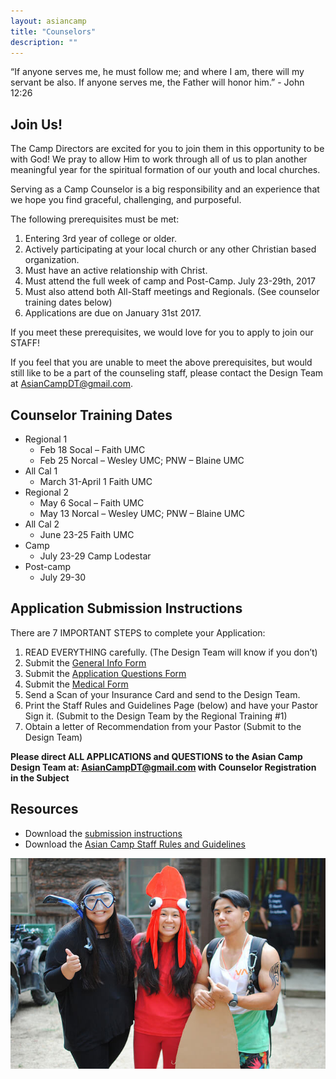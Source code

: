 ```yaml
---
layout: asiancamp
title: "Counselors"
description: ""
---
```


<div class="well">
“If anyone serves me, he must follow me; and where I am, there will my servant be also. If anyone serves me, the Father will honor him.” - John 12:26
</div>

## Join Us!

The Camp Directors are excited for you to join them in this opportunity to be with God! We pray to allow Him to work through all of us to plan another meaningful year for the spiritual formation of our youth and local churches.

Serving as a Camp Counselor is a big responsibility and an experience that we hope you find graceful, challenging, and purposeful.

The following prerequisites must be met:

1. Entering 3rd year of college or older.
2. Actively participating at your local church or any other Christian based organization.
3. Must have an active relationship with Christ. 
4. Must attend the full week of camp and Post-Camp. July 23-29th, 2017
5. Must also attend both All-Staff meetings and Regionals. (See counselor training dates below) 
6. Applications are due on January 31st 2017.

If you meet these prerequisites, we would love for you to apply to join our STAFF!

If you feel that you are unable to meet the above prerequisites, but would still like to be a part of the counseling staff, please contact the Design Team at [AsianCampDT@gmail.com](mailto:AsianCampDT@gmail.com).

## Counselor Training Dates

* Regional 1
  * Feb 18 Socal – Faith UMC
  * Feb 25 Norcal – Wesley UMC; PNW – Blaine UMC
* All Cal 1
  * March 31-April 1 Faith UMC
* Regional 2
  * May 6 Socal – Faith UMC
  * May 13 Norcal – Wesley UMC; PNW – Blaine UMC
* All Cal 2
  * June 23-25  Faith UMC
* Camp
  * July 23-29 Camp Lodestar
* Post-camp
  * July 29-30

## Application Submission Instructions
There are 7 IMPORTANT STEPS to complete your Application:

1. READ EVERYTHING carefully. (The Design Team will know if you don’t)
2. Submit the <a href="https://docs.google.com/forms/d/e/1FAIpQLSdZOpXo0eS2x6VGHme-6D9By8_HAjMVFVVRQs7VlOA-NvObSA/viewform" target="_blank">General Info Form</a>
3. Submit the <a href="https://docs.google.com/forms/d/e/1FAIpQLScwt_vMGmY8yiUFbva1uwvsqkpoxPskS4DuRZofVagXEn9Dlw/viewform" target="_blank">Application Questions Form</a>
4. Submit the <a href="https://docs.google.com/forms/d/e/1FAIpQLSf7mn3UlWEETjraa_HVvvaIR_NODJQOvJw4dw6i4NOl1Doncg/viewform" target="_blank">Medical Form</a>
5.  Send a Scan of your Insurance Card and send to the Design Team.
6.  Print the Staff Rules and Guidelines Page (below) and have your Pastor Sign it. (Submit to the Design Team by the Regional Training #1)
7.  Obtain a letter of Recommendation from your Pastor (Submit to the Design Team)

**Please direct ALL APPLICATIONS and QUESTIONS to the Asian Camp Design Team at:
[AsianCampDT@gmail.com](mailto:AsianCampDT@gmail.com) with Counselor Registration in the Subject**


## Resources

* Download the [submission instructions](https://drive.google.com/file/d/0BzC7xTLSFDvmZ2RrN2p3NGNLNEU/view?usp=sharing)
* Download the [Asian Camp Staff Rules and Guidelines](https://drive.google.com/file/d/0B_GJLCz6DMvyWlZIZC0zcGNRNDg/view?usp=sharing)

<img class="img-rounded" src="/assets/img/asiancamp/Counselors.jpg">
